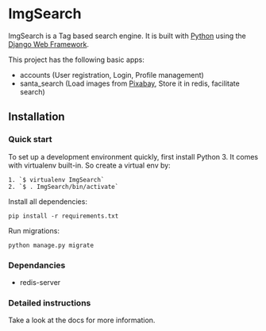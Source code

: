 
# ImgSearch

ImgSearch is a Tag based search engine. It is built with [Python][0] using the [Django Web Framework][1].

This project has the following basic apps:

* accounts (User registration, Login, Profile management)
* santa_search (Load images from [Pixabay][2], Store it in redis, facilitate search)

## Installation

### Quick start

To set up a development environment quickly, first install Python 3. It
comes with virtualenv built-in. So create a virtual env by:

    1. `$ virtualenv ImgSearch`
    2. `$ . ImgSearch/bin/activate`

Install all dependencies:

    pip install -r requirements.txt

Run migrations:

    python manage.py migrate

### Dependancies 
* redis-server

### Detailed instructions

Take a look at the docs for more information.

[0]: https://www.python.org/
[1]: https://www.djangoproject.com/
[2]: https://pixabay.com